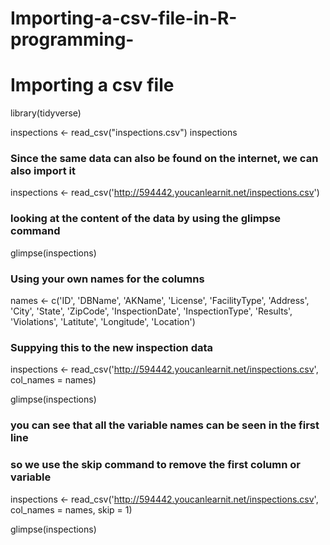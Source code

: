 # Importing-a-csv-file-in-R-programming-

# Importing a csv file 

library(tidyverse)

inspections <- read_csv("inspections.csv")
inspections


### Since the same data can also be found on the internet, we can also import it 
inspections <- read_csv('http://594442.youcanlearnit.net/inspections.csv')

### looking at the content of the data by using the glimpse command
glimpse(inspections)

### Using your own names for the columns 

names <- c('ID', 'DBName', 'AKName', 'License', 'FacilityType', 'Address', 
           'City', 'State', 'ZipCode', 'InspectionDate', 'InspectionType', 
           'Results', 'Violations', 'Latitute', 'Longitude', 'Location') 

### Suppying this to the new inspection data 
inspections <- read_csv('http://594442.youcanlearnit.net/inspections.csv', 
                        col_names = names)

glimpse(inspections) 
### you can see that all the variable names can be seen in the first line
### so we use the skip command to remove the first column or variable
inspections <- read_csv('http://594442.youcanlearnit.net/inspections.csv', 
                        col_names = names, skip = 1)

glimpse(inspections)


